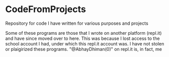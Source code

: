 # CodeFromProjects
Repository for code I have written for various purposes and projects

Some of these programs are those that I wrote on another platform (repl.it) and have since moved over to here. This was because I lost access to the school account I had, under which this repl.it account was. I have not stolen or plaigirized these programs.
"@AbhayDhiman(0)" on repl.it is, in fact, me
